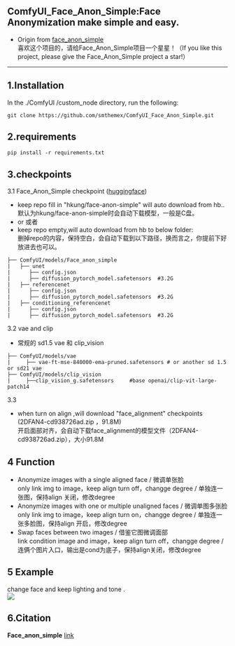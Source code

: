 ComfyUI_Face_Anon_Simple:Face Anonymization make simple and easy.
---
* Origin from [face_anon_simple](https://github.com/hanweikung/face_anon_simple)   
  喜欢这个项目的，请给Face_Anon_Simple项目一个星星！（If you like this project, please give the Face_Anon_Simple project a star!）   

----

1.Installation  
-----
  In the ./ComfyUI /custom_node directory, run the following:   
```
git clone https://github.com/smthemex/ComfyUI_Face_Anon_Simple.git
```
2.requirements  
----
```
pip install -r requirements.txt
```

3.checkpoints 
----
3.1 Face_Anon_Simple checkpoint ([huggingface](https://huggingface.co/hkung/face-anon-simple/tree/main))     
* keep repo fill in "hkung/face-anon-simple" will auto download from hb..   
默认为hkung/face-anon-simple时会自动下载模型，一般是C盘。 
* or 或者     
* keep repo empty,will auto download from hb to below folder:  
删掉repo的内容，保持空白，会自动下载到以下路径，换而言之，你提前下好放进去也可以。  
```
├── ComfyUI/models/Face_anon_simple
|   ├── unet
|      ├── config.json  
|      ├── diffusion_pytorch_model.safetensors  #3.2G
|   ├── referencenet
|      ├── config.json  
|      ├── diffusion_pytorch_model.safetensors  #3.2G
|   ├── conditioning_referencenet
|      ├── config.json  
|      ├── diffusion_pytorch_model.safetensors  #3.2G
```

3.2 vae and clip  
* 常规的 sd1.5  vae 和 clip_vision   
```
├── ComfyUI/models/vae
|     ├── vae-ft-mse-840000-ema-pruned.safetensors # or another sd 1.5 or sd21 vae
├── ComfyUI/models/clip_vision
|     ├──clip_vision_g.safetensors     #base openai/clip-vit-large-patch14
```
3.3
* when turn on align ,will download "face_alignment" checkpoints (2DFAN4-cd938726ad.zip ，91.8M)  
  开启面部对齐，会自动下载face_alignment的模型文件（2DFAN4-cd938726ad.zip），大小91.8M  


4 Function
--
* Anonymize images with a single aligned face / 微调单张脸  
  only link img to image，keep align turn off，changge degree / 单独连一张图，保持align 关闭，修改degree  
* Anonymize images with one or multiple unaligned faces / 微调单图多张脸   
   only link img to image，keep align turn on，changge degree / 单独连一张多脸图，保持align 开启，修改degree  
* Swap faces between two images / 借鉴它图微调面部   
   link condition image and image，keep align turn off，changge degree / 连俩个图片入口，输出是cond为底子，保持align关闭，修改degree   

5 Example
---
change face and keep  lighting and tone .  
![](https://github.com/smthemex/ComfyUI_Face_Anon_Simple/blob/main/exampleA.png)

6.Citation
------
**Face_anon_simple**
[link](https://github.com/hanweikung/face_anon_simple)


